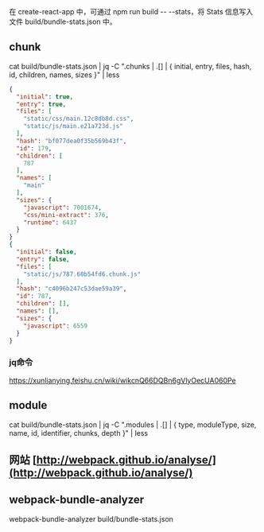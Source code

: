 
在 create-react-app 中，可通过 npm run build -- --stats，将 Stats 信息写入文件 build/bundle-stats.json 中。

## chunk
cat build/bundle-stats.json | jq -C ".chunks | .[] | { initial, entry, files, hash, id, children, names, sizes }" | less

``` json
{
  "initial": true,
  "entry": true,
  "files": [
    "static/css/main.12c8db8d.css",
    "static/js/main.e21a723d.js"
  ],
  "hash": "bf077dea0f35b569b43f",
  "id": 179,
  "children": [
    787
  ],
  "names": [
    "main"
  ],
  "sizes": {
    "javascript": 7001674,
    "css/mini-extract": 376,
    "runtime": 6437
  }
}
{
  "initial": false,
  "entry": false,
  "files": [
    "static/js/787.60b54fd6.chunk.js"
  ],
  "hash": "c4096b247c53dae59a39",
  "id": 787,
  "children": [],
  "names": [],
  "sizes": {
    "javascript": 6559
  }
}
```
### jq命令 
https://xunlianying.feishu.cn/wiki/wikcnQ66DQBn6gVlyOecUA060Pe

## module
cat build/bundle-stats.json | jq -C ".modules | .[] | { type, moduleType, size, name, id, identifier, chunks, depth }" | less


## 网站 [http://webpack.github.io/analyse/](http://webpack.github.io/analyse/)
## webpack-bundle-analyzer
webpack-bundle-analyzer build/bundle-stats.json